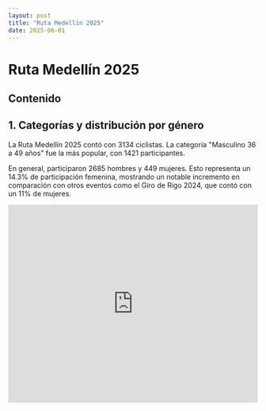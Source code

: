 ```yaml
---
layout: post
title: "Ruta Medellín 2025"
date: 2025-06-01
---
```


# Ruta Medellín 2025

## Contenido

## 1. Categorías y distribución por género

La Ruta Medellín 2025 contó con 3134 ciclistas. La categoría "Masculino 36 a 49 años" fue la más popular, con 1421 participantes.

En general, participaron 2685 hombres y 449 mujeres. Esto representa un 14.3% de participación femenina, mostrando un notable incremento en comparación con otros eventos como el Giro de Rigo 2024, que contó con un 11% de mujeres.

<iframe title="Categorías" aria-label="Pie Chart" id="datawrapper-chart-1UHB6" src="https://datawrapper.dwcdn.net/1UHB6/1/" scrolling="no" frameborder="0" style="width: 0; min-width: 100% !important; border: none;" height="400" data-external="1"></iframe><script type="text/javascript">!function(){"use strict";window.addEventListener("message",(function(a){if(void 0!==a.data["datawrapper-height"]){var e=document.querySelectorAll("iframe");for(var t in a.data["datawrapper-height"])for(var r,i=0;r=e[i];i++)if(r.contentWindow===a.source){var d=a.data["datawrapper-height"][t]+"px";r.style.height=d}}}))}();
</script>